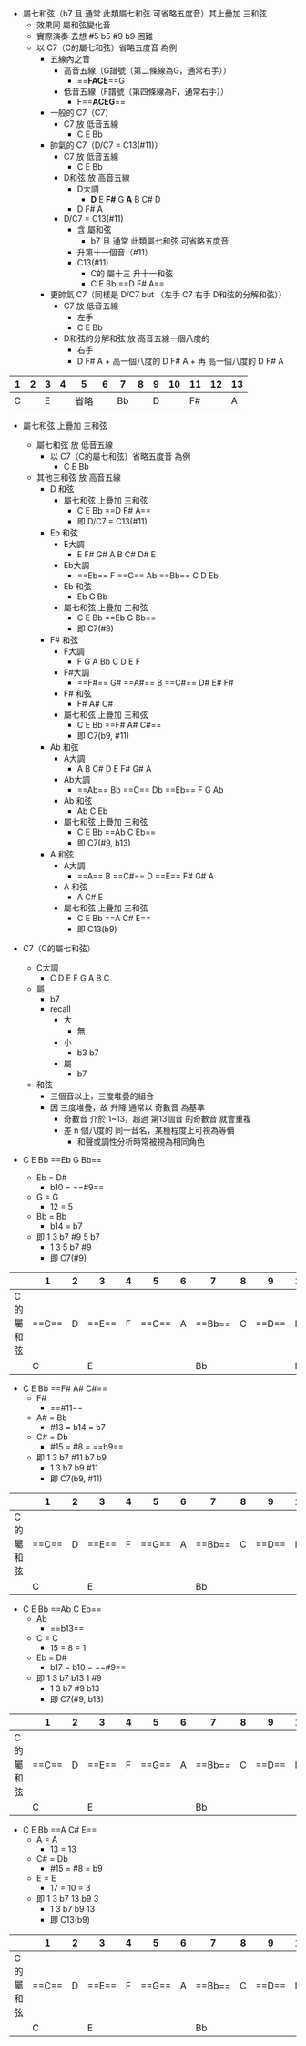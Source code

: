- 屬七和弦（b7 且 通常 此類屬七和弦 可省略五度音）其上疊加 三和弦
	- 效果同 屬和弦變化音
	- 實際演奏 去想 #5 b5 #9 b9 困難
	- 以 C7（C的屬七和弦）省略五度音 為例
		- 五線內之音
			- 高音五線（G譜號（第二條線為G，通常右手））
				- ==**FACE**==G
			- 低音五線（F譜號（第四條線為F，通常右手））
				- F==**ACEG**==
		- 一般的 C7（C7）
			- C7 放 低音五線
				- C E Bb
		- 帥氣的 C7（D/C7 = C13(#11)）
			- C7 放 低音五線
				- C E Bb
			- D和弦 放 高音五線
				- D大調
					- **D** E **F#** G **A** B C# D 
				- D F# A
			- D/C7 = C13(#11)
				- 含 屬和弦
					- b7 且 通常 此類屬七和弦 可省略五度音
				- 升第十一個音（#11）
				- C13(#11)
					- C的 屬十三 升十一和弦
					- C E Bb   ==D F# A==
		- 更帥氣 C7（同樣是 D/C7 but （左手 C7 右手 D和弦的分解和弦））
			- C7 放 低音五線
				- 左手
				- C E Bb
			- D和弦的分解和弦 放 高音五線一個八度的
				- 右手 
				- D F# A + 高一個八度的 D F# A + 再 高一個八度的 D F# A

| 1   | 2   | 3   | 4   | 5   | 6   | 7   | 8   | 9   | 10  | 11  | 12  | 13  |
| --- | --- | --- | --- | --- | --- | --- | --- | --- | --- | --- | --- | --- |
| C   |     | E   |     | 省略  |     | Bb  |     | D   |     | F#  |     | A   |
- 屬七和弦 上疊加 三和弦
	- 屬七和弦 放 低音五線
		- 以 C7（C的屬七和弦）省略五度音 為例
			- C E Bb
	- 其他三和弦 放 高音五線 
		- D 和弦
			- 屬七和弦 上疊加 三和弦
				- C E Bb   ==D F# A==
				- 即 D/C7 = C13(#11)
		- Eb 和弦
			- E大調
				- E F# G# A B C# D# E
			- Eb大調
				- ==Eb== F ==G== Ab ==Bb== C D Eb
			- Eb 和弦
				- Eb G Bb
			- 屬七和弦 上疊加 三和弦
				- C E Bb   ==Eb G Bb==
				- 即 C7(#9)
		- F# 和弦
			- F大調
				- F G A Bb C D E F
			- F#大調
				- ==F#== G# ==A#== B ==C#== D# E# F#
			- F# 和弦
				- F# A# C#
			- 屬七和弦 上疊加 三和弦
				- C E Bb   ==F# A# C#==
				- 即 C7(b9, #11)
		- Ab 和弦
			- A大調
				- A B C# D E F# G# A
			- Ab大調
				- ==Ab== Bb ==C== Db ==Eb== F G Ab
			- Ab 和弦
				- Ab C Eb
			- 屬七和弦 上疊加 三和弦
				- C E Bb   ==Ab C Eb==
				- 即 C7(#9, b13)
		- A 和弦
			- A大調
				- ==A== B ==C#== D ==E== F# G# A
			- A 和弦
				- A C# E
			- 屬七和弦 上疊加 三和弦
				- C E Bb   ==A C# E==
				- 即 C13(b9)

- C7（C的屬七和弦）
	- C大調
		- C D E F G A B C
	- 屬
		- b7
		- recall
			- 大
				- 無
			- 小
				- b3 b7
			- 屬
				- b7
	- 和弦
		- 三個音以上，三度堆疊的組合
		- 因 三度堆疊，故 升降 通常以 奇數音 為基準
			- 奇數音 介於 1~13，超過 第13個音 的奇數音 就會重複
			- 差 n 個八度的 同一音名，某種程度上可視為等價
				- 和聲或調性分析時常被視為相同角色

- C E Bb   ==Eb G Bb==
	- Eb = D#
		- b10 = ==#9==
	- G = G
		- 12 = 5
	- Bb = Bb
		- b14 = b7
	- 即 1 3 b7 #9 5 b7
		- 1 3 5 b7 #9
		- 即 C7(#9)

|       | 1     | 2   | 3     | 4   | 5     | 6   | 7      | 8   | 9     | 10  | 11    | 12  | 13    | 14  | 15  | 16  | 17  |
| ----- | ----- | --- | ----- | --- | ----- | --- | ------ | --- | ----- | --- | ----- | --- | ----- | --- | --- | --- | --- |
| C的屬和弦 | ==C== | D   | ==E== | F   | ==G== | A   | ==Bb== | C   | ==D== | E   | ==F== | G   | ==A== | Bb  |     |     |     |
|       | C     |     | E     |     |       |     | Bb     |     |       | Eb  |       | G   |       | Bb  |     |     |     |

- C E Bb   ==F# A# C#==
	- F#
		- ==#11==
	- A# = Bb
		- #13 = b14 = b7
	- C# = Db
		- #15 = #8 = ==b9==
	- 即 1 3 b7 #11 b7 b9
		- 1 3 b7 b9 #11
		- 即 C7(b9, #11)

|       | 1     | 2   | 3     | 4   | 5     | 6   | 7      | 8   | 9     | 10  | 11    | 12  | 13    | 14  | 15  | 16  | 17  |
| ----- | ----- | --- | ----- | --- | ----- | --- | ------ | --- | ----- | --- | ----- | --- | ----- | --- | --- | --- | --- |
| C的屬和弦 | ==C== | D   | ==E== | F   | ==G== | A   | ==Bb== | C   | ==D== | E   | ==F== | G   | ==A== | Bb  |     |     |     |
|       | C     |     | E     |     |       |     | Bb     |     |       |     | F#    |     | A#    |     | C#  |     |     |

- C E Bb   ==Ab C Eb==
	- Ab
		- ==b13==
	- C = C
		- 15 = 8 = 1
	- Eb = D#
		- b17 = b10 = ==#9==
	- 即 1 3 b7 b13 1 #9
		- 1 3 b7 #9 b13
		- 即 C7(#9, b13)

|       | 1     | 2   | 3     | 4   | 5     | 6   | 7      | 8   | 9     | 10  | 11    | 12  | 13    | 14  | 15  | 16  | 17  |
| ----- | ----- | --- | ----- | --- | ----- | --- | ------ | --- | ----- | --- | ----- | --- | ----- | --- | --- | --- | --- |
| C的屬和弦 | ==C== | D   | ==E== | F   | ==G== | A   | ==Bb== | C   | ==D== | E   | ==F== | G   | ==A== | Bb  |     |     |     |
|       | C     |     | E     |     |       |     | Bb     |     |       |     |       |     | Ab    |     | C   |     | Eb  |

- C E Bb   ==A C# E==
	- A = A
		- 13 = 13
	- C# = Db
		- #15 = #8 = b9
	- E = E
		- 17 = 10 = 3
	- 即 1 3 b7 13 b9 3
		- 1 3 b7 b9 13
		- 即 C13(b9)

|       | 1     | 2   | 3     | 4   | 5     | 6   | 7      | 8   | 9     | 10  | 11    | 12  | 13    | 14  | 15  | 16  | 17  |
| ----- | ----- | --- | ----- | --- | ----- | --- | ------ | --- | ----- | --- | ----- | --- | ----- | --- | --- | --- | --- |
| C的屬和弦 | ==C== | D   | ==E== | F   | ==G== | A   | ==Bb== | C   | ==D== | E   | ==F== | G   | ==A== | Bb  |     |     |     |
|       | C     |     | E     |     |       |     | Bb     |     |       |     |       |     | A     |     | C#  |     | E   |